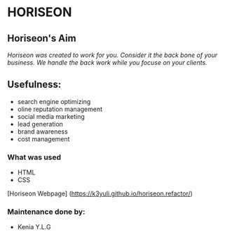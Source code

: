 # **HORISEON**

## Horiseon's Aim

_Horiseon was created to work for you. Consider it the back bone of your business. We handle the back work while you focuse on your clients._

## Usefulness:

- search engine optimizing
- oline reputation management
- social media marketing
- lead generation
- brand awareness
- cost management

### What was used

- HTML
- CSS

[Horiseon Webpage] (https://k3yuli.github.io/horiseon.refactor/)

### Maintenance done by:

- Kenia Y.L.G
